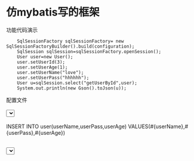 # 仿mybatis写的框架
功能代码演示
        
        SqlSessionFactory sqlSessionFactory= new SqlSessionFactoryBuilder().build(configuration);
        SqlSession sqlSession=sqlSessionFactory.openSession();
        User user=new User();
        user.setUserId(3);
        user.setUserAge(1);
        user.setUserName("love");
        user.setUserPass("hhhhhh");
        User u=sqlSession.select("getUserById",user);
        System.out.println(new Gson().toJson(u));
配置文件
    <br/><mapper namespace="org.wang.mapper.UserMapper">
    <br/><select id="getUserById"  parameterType="org.wang.entity.User" resultType="org.wang.entity.User">
        <br/>select * from user where userId = #{userId}
    <br/></select>
    <br/><insert id="insertUser" parameterType="org.wang.entity.User">
        <br/>INSERT INTO user(userName,userPass,userAge) VALUES(#{userName},#{userPass},#{userAge})
    <br/></insert>

   <br/><select id="getUsers" parameterType="org.wang.entity.User" resultType="org.wang.entity.User">
           <br/>SELECT * FROM USER  WHERE  userId>#{userId}
   <br/></select>
   <br/></mapper>
        
